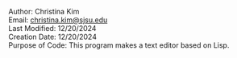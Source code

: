 Author: Christina Kim  
Email: christina.kim@sjsu.edu  
Last Modified: 12/20/2024  
Creation Date: 12/20/2024  
Purpose of Code: This program makes a text editor based on Lisp.
